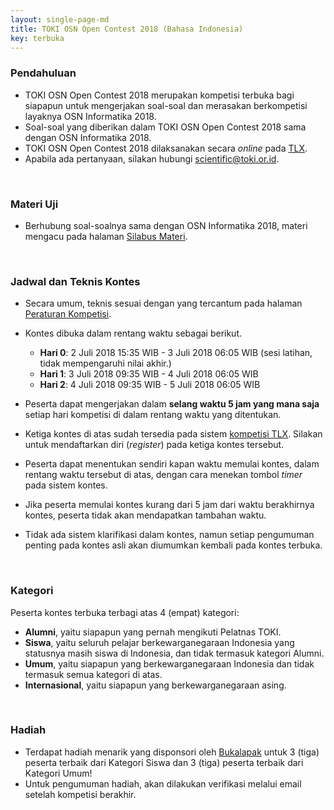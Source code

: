 ```yaml
---
layout: single-page-md
title: TOKI OSN Open Contest 2018 (Bahasa Indonesia)
key: terbuka
---
```


### Pendahuluan

- TOKI OSN Open Contest 2018 merupakan kompetisi terbuka bagi siapapun untuk mengerjakan soal-soal dan merasakan berkompetisi layaknya OSN Informatika 2018.
- Soal-soal yang diberikan dalam TOKI OSN Open Contest 2018 sama dengan OSN Informatika 2018.
- TOKI OSN Open Contest 2018 dilaksanakan secara *online* pada [TLX](https://tlx.toki.id/competition).
- Apabila ada pertanyaan, silakan hubungi [scientific@toki.or.id](mailto:scientific@toki.or.id).

<br>

### Materi Uji

- Berhubung soal-soalnya sama dengan OSN Informatika 2018, materi mengacu pada halaman [Silabus Materi](silabus.html).

<br>

### Jadwal dan Teknis Kontes

- Secara umum, teknis sesuai dengan yang tercantum pada halaman [Peraturan Kompetisi](peraturan.html).
- Kontes dibuka dalam rentang waktu sebagai berikut.
  * **Hari 0**: 2 Juli 2018 15:35 WIB - 3 Juli 2018 06:05 WIB
    (sesi latihan, tidak mempengaruhi
      nilai akhir.)
  * **Hari 1**: 3 Juli 2018 09:35 WIB - 4 Juli 2018 06:05 WIB
  * **Hari 2**: 4 Juli 2018 09:35 WIB - 5 Juli 2018 06:05 WIB

- Peserta dapat mengerjakan dalam **selang waktu 5 jam yang mana saja** setiap hari kompetisi di dalam rentang waktu yang ditentukan.
- Ketiga kontes di atas sudah tersedia pada sistem [kompetisi TLX](https://tlx.toki.id/competition). Silakan untuk mendaftarkan diri (*register*) pada ketiga kontes tersebut.
- Peserta dapat menentukan sendiri kapan waktu memulai kontes, dalam rentang waktu tersebut di atas, dengan cara menekan tombol *timer* pada sistem kontes.
- Jika peserta memulai kontes kurang dari 5 jam dari waktu berakhirnya kontes, peserta tidak akan mendapatkan tambahan waktu.
- Tidak ada sistem klarifikasi dalam kontes, namun setiap pengumuman penting pada kontes asli akan diumumkan kembali pada kontes terbuka.

<br>

### Kategori

Peserta kontes terbuka terbagi atas 4 (empat) kategori:

- **Alumni**, yaitu siapapun yang pernah mengikuti Pelatnas TOKI.
- **Siswa**, yaitu seluruh pelajar berkewarganegaraan Indonesia yang statusnya masih siswa di Indonesia, dan tidak termasuk kategori Alumni.
- **Umum**, yaitu siapapun yang berkewarganegaraan Indonesia dan tidak termasuk semua kategori di atas.
- **Internasional**, yaitu siapapun yang berkewarganegaraan asing.

<br>

### Hadiah

* Terdapat hadiah menarik yang disponsori oleh [Bukalapak](https://www.bukalapak.com/) untuk 3 (tiga) peserta terbaik dari Kategori Siswa dan 3 (tiga) peserta terbaik dari Kategori Umum!
* Untuk pengumuman hadiah, akan dilakukan verifikasi melalui email setelah kompetisi berakhir.

